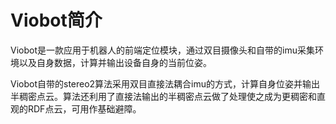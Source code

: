 # Viobot简介

Viobot是一款应用于机器人的前端定位模块，通过双目摄像头和自带的imu采集环境以及自身数据，计算并输出设备自身的当前位姿。

Viobot自带的stereo2算法采用双目直接法耦合imu的方式，计算自身位姿并输出半稠密点云。算法还利用了直接法输出的半稠密点云做了处理使之成为更稠密和直观的RDF点云，可用作基础避障。
